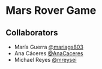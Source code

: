 # Mars Rover Game

## Collaborators

- María Guerra [@mariags803](https://github.com/mariags803)
- Ana Cáceres [@AnaCaceres](https://github.com/AnaCaceres)
- Michael Reyes [@mreysei](https://github.com/mreysei)
